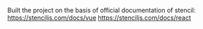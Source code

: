 Built the project on the basis of official documentation of stencil:
https://stenciljs.com/docs/vue
https://stenciljs.com/docs/react
